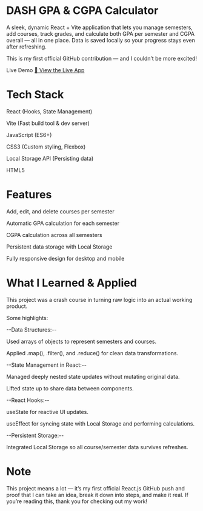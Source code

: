 # DASH GPA & CGPA Calculator
A sleek, dynamic React + Vite application that lets you manage semesters, add courses, track grades, and calculate both GPA per semester and CGPA overall — all in one place.
Data is saved locally so your progress stays even after refreshing.

This is my first official GitHub contribution — and I couldn’t be more excited!

Live Demo
[🔗 View the Live App](https://sabastian-ihekweme.github.io/dash-gpa-tracker/)

# Tech Stack
React (Hooks, State Management)

Vite (Fast build tool & dev server)

JavaScript (ES6+)

CSS3 (Custom styling, Flexbox)

Local Storage API (Persisting data)

HTML5

# Features
Add, edit, and delete courses per semester

Automatic GPA calculation for each semester

CGPA calculation across all semesters

Persistent data storage with Local Storage

Fully responsive design for desktop and mobile

# What I Learned & Applied

This project was a crash course in turning raw logic into an actual working product.

Some highlights:

--Data Structures:--

Used arrays of objects to represent semesters and courses.

Applied .map(), .filter(), and .reduce() for clean data transformations.

--State Management in React:--

Managed deeply nested state updates without mutating original data.

Lifted state up to share data between components.

--React Hooks:--

useState for reactive UI updates.

useEffect for syncing state with Local Storage and performing calculations.

--Persistent Storage:--

Integrated Local Storage so all course/semester data survives refreshes.

# Note
This project means a lot — it’s my first official React.js GitHub push and proof that I can take an idea, break it down into steps, and make it real.
If you’re reading this, thank you for checking out my work!
